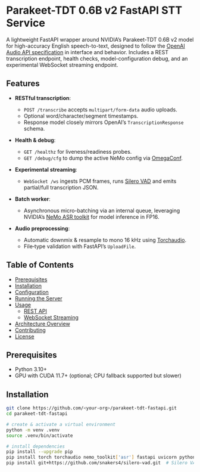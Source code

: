 # Parakeet-TDT 0.6B v2 FastAPI STT Service

A lightweight FastAPI wrapper around NVIDIA’s Parakeet-TDT 0.6B v2 model for high-accuracy English speech-to-text, designed to follow the [OpenAI Audio API specification](https://platform.openai.com/docs/api-reference/audio) in interface and behavior. Includes a REST transcription endpoint, health checks, model-configuration debug, and an experimental WebSocket streaming endpoint.

## Features

- **RESTful transcription**:  
  - `POST /transcribe` accepts `multipart/form-data` audio uploads.  
  - Optional word/character/segment timestamps.  
  - Response model closely mirrors OpenAI’s `TranscriptionResponse` schema.

- **Health & debug**:  
  - `GET /healthz` for liveness/readiness probes.  
  - `GET /debug/cfg` to dump the active NeMo config via [OmegaConf](https://github.com/omry/omegaconf).

- **Experimental streaming**:  
  - `WebSocket /ws` ingests PCM frames, runs [Silero VAD](https://github.com/snakers4/silero-vad) and emits partial/full transcription JSON.

- **Batch worker**:  
  - Asynchronous micro-batching via an internal queue, leveraging NVIDIA’s [NeMo ASR toolkit](https://github.com/NVIDIA/NeMo) for model inference in FP16.

- **Audio preprocessing**:  
  - Automatic downmix & resample to mono 16 kHz using [Torchaudio](https://github.com/pytorch/audio).  
  - File‐type validation with FastAPI’s `UploadFile`.

## Table of Contents

- [Prerequisites](#prerequisites)  
- [Installation](#installation)  
- [Configuration](#configuration)  
- [Running the Server](#running-the-server)  
- [Usage](#usage)  
  - [REST API](#rest-api)  
  - [WebSocket Streaming](#websocket-streaming)  
- [Architecture Overview](#architecture-overview)  
- [Contributing](#contributing)  
- [License](#license)  

## Prerequisites

- Python 3.10+  
- GPU with CUDA 11.7+ (optional; CPU fallback supported but slower)  

## Installation

```bash
git clone https://github.com/<your-org>/parakeet-tdt-fastapi.git
cd parakeet-tdt-fastapi

# create & activate a virtual environment
python -m venv .venv
source .venv/bin/activate

# install dependencies
pip install --upgrade pip
pip install torch torchaudio nemo_toolkit['asr'] fastapi uvicorn python-multipart pydantic omegaconf
pip install git+https://github.com/snakers4/silero-vad.git  # Silero VAD via TorchHub
